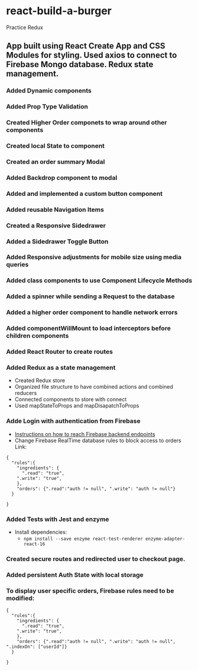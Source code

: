 # react-build-a-burger

Practice Redux

## App built using React Create App and CSS Modules for styling. Used axios to connect to Firebase Mongo database. Redux state management.

### Added Dynamic components

### Added Prop Type Validation

### Created Higher Order componets to wrap around other components

### Created local State to component

### Created an order summary Modal

### Added Backdrop component to modal

### Added and implemented a custom button component

### Added reusable Navigation Items

### Created a Responsive Sidedrawer

### Added a Sidedrawer Toggle Button

### Added Responsive adjustments for mobile size using media queries

### Added class components to use Component Lifecycle Methods

### Added a spinner while sending a Request to the database

### Added a higher order component to handle network errors

### Added componentWillMount to load interceptors before children components

### Added React Router to create routes

### Added Redux as a state management

- Created Redux store
- Organized file structure to have combined actions and combined reducers
- Connected components to store with connect
- Used mapStateToProps and mapDisapatchToProps

### Adde Login with authentication from Firebase

- [Instructions on how to reach Firebase backend endpoints](https://firebase.google.com/docs/reference/rest/auth#section-create-email-password)
- Change Firebase RealTime database rules to block access to orders Link:

```
{
  "rules":{
    "ingredients": {
      ".read": "true",
    ".write": "true",
    },
    "orders": {".read":"auth != null", ".write": "auth != null"}
  }

}
```

### Added Tests with Jest and enzyme

- Install dependencies:
  - `npm install --save enzyme react-test-renderer enzyme-adapter-react-16`

### Created secure routes and redirected user to checkout page.

### Added persistent Auth State with local storage

### To display user specific orders, Firebase rules need to be modified:

```
{
  "rules":{
    "ingredients": {
      ".read": "true",
    ".write": "true",
    },
    "orders": {".read":"auth != null", ".write": "auth != null", ".indexOn": ["userId"]}
  }

}
```
